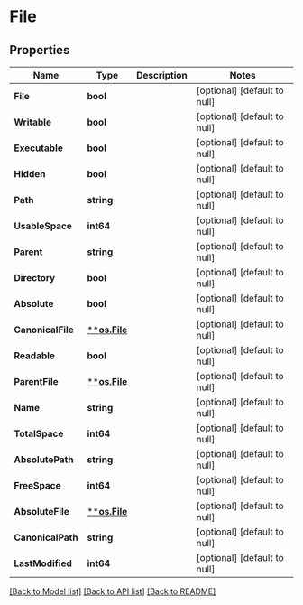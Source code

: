 # File

## Properties
Name | Type | Description | Notes
------------ | ------------- | ------------- | -------------
**File** | **bool** |  | [optional] [default to null]
**Writable** | **bool** |  | [optional] [default to null]
**Executable** | **bool** |  | [optional] [default to null]
**Hidden** | **bool** |  | [optional] [default to null]
**Path** | **string** |  | [optional] [default to null]
**UsableSpace** | **int64** |  | [optional] [default to null]
**Parent** | **string** |  | [optional] [default to null]
**Directory** | **bool** |  | [optional] [default to null]
**Absolute** | **bool** |  | [optional] [default to null]
**CanonicalFile** | [****os.File**](*os.File.md) |  | [optional] [default to null]
**Readable** | **bool** |  | [optional] [default to null]
**ParentFile** | [****os.File**](*os.File.md) |  | [optional] [default to null]
**Name** | **string** |  | [optional] [default to null]
**TotalSpace** | **int64** |  | [optional] [default to null]
**AbsolutePath** | **string** |  | [optional] [default to null]
**FreeSpace** | **int64** |  | [optional] [default to null]
**AbsoluteFile** | [****os.File**](*os.File.md) |  | [optional] [default to null]
**CanonicalPath** | **string** |  | [optional] [default to null]
**LastModified** | **int64** |  | [optional] [default to null]

[[Back to Model list]](../README.md#documentation-for-models) [[Back to API list]](../README.md#documentation-for-api-endpoints) [[Back to README]](../README.md)


